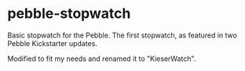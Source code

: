 pebble-stopwatch
================

Basic stopwatch for the Pebble. The first stopwatch, as featured in two Pebble Kickstarter updates.

Modified to fit my needs and renamed it to "KieserWatch".
